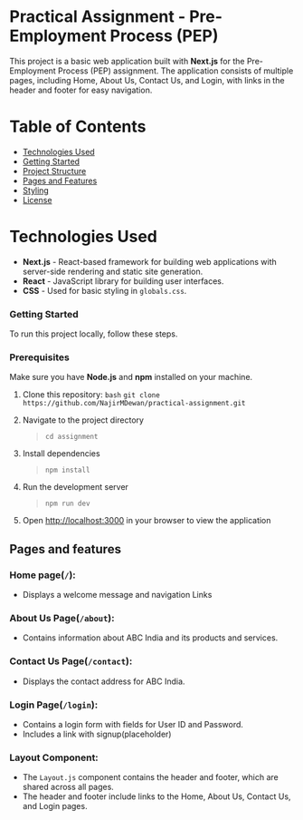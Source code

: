 # Practical Assignment - Pre-Employment Process (PEP)

This project is a basic web application built with **Next.js** for the Pre-Employment Process (PEP) assignment. The application consists of multiple pages, including Home, About Us, Contact Us, and Login, with links in the header and footer for easy navigation.

# Table of Contents
- [Technologies Used](#technologies-used)
- [Getting Started](#getting-started)
- [Project Structure](#project-structure)
- [Pages and Features](#pages-and-features)
- [Styling](#styling)
- [License](#license)

# Technologies Used

- **Next.js** - React-based framework for building web applications with server-side rendering and static site generation.
- **React** - JavaScript library for building user interfaces.
- **CSS** - Used for basic styling in `globals.css`.

### Getting Started

To run this project locally, follow these steps.

### Prerequisites

Make sure you have **Node.js** and **npm** installed on your machine.

1. Clone this repository:
   ```bash```
   ```git clone https://github.com/NajirMDewan/practical-assignment.git```

2. Navigate to the project directory
   > ```cd assignment```

3. Install dependencies
   > ```npm install```
4. Run the development server
   > ```npm run dev```
5. Open [http://localhost:3000](http://localhost:3000) in your browser to view the application


## Pages and features
### Home page(```/```):
- Displays a welcome message and navigation Links

### About Us Page(```/about```):
- Contains information about ABC India and its products and services.

### Contact Us Page(```/contact```):
- Displays the contact address for ABC India.

### Login Page(```/login```):
- Contains a login form with fields for User ID and Password.
- Includes a link with signup(placeholder)

### Layout Component:
- The ```Layout.js``` component contains the header and footer, which are shared across all pages.
- The header and footer include links to the Home, About Us, Contact Us, and Login pages.
